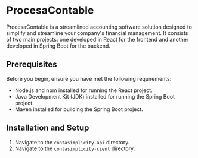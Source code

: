 # ProcesaContable

ProcesaContable is a streamlined accounting software solution designed to simplify and streamline your company's financial management. It consists of two main projects: one developed in React for the frontend and another developed in Spring Boot for the backend.

## Prerequisites

Before you begin, ensure you have met the following requirements:
- Node.js and npm installed for running the React project.
- Java Development Kit (JDK) installed for running the Spring Boot project.
- Maven installed for building the Spring Boot project.

## Installation and Setup

1. Navigate to the `contasimplicity-api` directory.
2. Navigate to the `contasimplicity-cient` directory.
